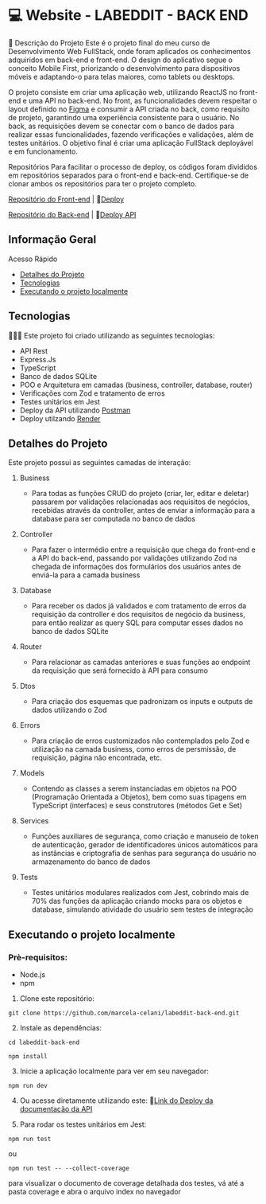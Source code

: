 # 💻 Website - LABEDDIT - BACK END

📝 Descrição do Projeto
Este é o projeto final do meu curso de Desenvolvimento Web FullStack, onde foram aplicados os conhecimentos adquiridos em back-end e front-end. O design do aplicativo segue o conceito Mobile First, priorizando o desenvolvimento para dispositivos móveis e adaptando-o para telas maiores, como tablets ou desktops.

O projeto consiste em criar uma aplicação web, utilizando ReactJS no front-end e uma API no back-end. No front, as funcionalidades devem respeitar o layout definido no [Figma](https://www.figma.com/file/Byakv89sjTqI6NG2NRAAKJ/Projeto-Integrador-Labeddit?node-id=0%3A1&t=haX9j5M0lHbjWnAr-0) e consumir a API criada no back, como requisito de projeto, garantindo uma experiência consistente para o usuário. No back, as requisições devem se conectar com o banco de dados para realizar essas funcionalidades, fazendo verificações e validações, além de testes unitários. O objetivo final é criar uma aplicação FullStack deployável e em funcionamento.

Repositórios
Para facilitar o processo de deploy, os códigos foram divididos em repositórios separados para o front-end e back-end. Certifique-se de clonar ambos os repositórios para ter o projeto completo.

[Repositório do Front-end](https://github.com/marcela-celani/labeddit-front-end) | 🔗[Deploy](https://labeddit-front-gzrqi60sj-marcela-celani.vercel.app/login)

[Repositório do Back-end](https://github.com/marcela-celani/labeddit-back-end) | 🔗[Deploy API](https://documenter.getpostman.com/view/28315168/2s9YsT4nbL)

## Informação Geral

Acesso Rápido
* [Detalhes do Projeto](#detalhes-do-projeto)
* [Tecnologias](#tecnologias)
* [Executando o projeto localmente](#executando-o-projeto-localmente)

## Tecnologias
👩🏻‍💻 Este projeto foi criado utilizando as seguintes tecnologias:

* API Rest
* Express.Js
* TypeScript
* Banco de dados SQLite
* POO e Arquitetura em camadas (business, controller, database, router)
* Verificações com Zod e tratamento de erros
* Testes unitários em Jest
* Deploy da API utilizando [Postman](https://www.postman.com)
* Deploy utilzando [Render](https://render.com)

## Detalhes do Projeto

Este projeto possui as seguintes camadas de interação:

1. Business
    - Para todas as funções CRUD do projeto (criar, ler, editar e deletar) passarem por validações relacionadas aos requisitos de negócios, recebidas através da controller, antes de enviar a informação para a database para ser computada no banco de dados

2. Controller
    - Para fazer o intermédio entre a requisição que chega do front-end e a API do back-end, passando por validações utilizando Zod na chegada de informações dos formulários dos usuários antes de enviá-la para a camada business

3. Database
    - Para receber os dados já validados e com tratamento de erros da requisição da controller e dos requisitos de negócio da business, para então realizar as query SQL para computar esses dados no banco de dados SQLite
          
4. Router
    - Para relacionar as camadas anteriores e suas funções ao endpoint da requisição que será fornecido à API para consumo

5. Dtos
    - Para criação dos esquemas que padronizam os inputs e outputs de dados utilizando o Zod
      
7. Errors
    - Para criação de erros customizados não contemplados pelo Zod e utilização na camada business, como erros de persmissão, de requisição, página não encontrada, etc.

8. Models
    - Contendo as classes a serem instanciadas em objetos na POO (Programação Orientada a Objetos), bem como suas tipagens em TypeScript (interfaces) e seus construtores (métodos Get e Set)
      
9. Services
    - Funções auxiliares de segurança, como criação e manuseio de token de autenticação, gerador de identificadores únicos automáticos para as instâncias e criptografia de senhas para segurança do usuário no armazenamento do banco de dados

10. Tests
    - Testes unitários modulares realizados com Jest, cobrindo mais de 70% das funções da aplicação criando mocks para os objetos e database, simulando atividade do usuário sem testes de integração

## Executando o projeto localmente
### Prè-requisitos:

- Node.js
- npm

1. Clone este repositório:
```
git clone https://github.com/marcela-celani/labeddit-back-end.git
```

2. Instale as dependências:
```
cd labeddit-back-end
```
```
npm install
```

3. Inicie a aplicação localmente para ver em seu navegador:
```
npm run dev
```

4. Ou acesse diretamente utilizando este: 🔗[Link do Deploy da documentação da API](https://documenter.getpostman.com/view/28315168/2s9YsT4nbL)

5. Para rodar os testes unitários em Jest:
```
npm run test
```
ou
```
npm run test -- --collect-coverage
```
para visualizar o documento de coverage detalhada dos testes, vá até a pasta coverage e abra o arquivo index no navegador
